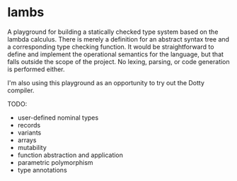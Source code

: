 # lambs

A playground for building a statically checked type system based on the lambda calculus. There is merely a definition for an abstract syntax tree and a corresponding type checking function. It would be straightforward to define and implement the operational semantics for the language, but that falls outside the scope of the project. No lexing, parsing, or code generation is performed either. 

I'm also using this playground as an opportunity to try out the Dotty compiler.

TODO:
- user-defined nominal types
- records
- variants
- arrays
- mutability
- function abstraction and application
- parametric polymorphism
- type annotations
